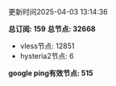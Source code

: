 更新时间2025-04-03 13:14:36

**总订阅: 159**
**总节点: 32668**
- vless节点: 12851
- hysteria2节点: 6

**google ping有效节点: 515**
